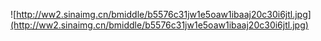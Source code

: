 ![http://ww2.sinaimg.cn/bmiddle/b5576c31jw1e5oaw1ibaaj20c30i6jtl.jpg](http://ww2.sinaimg.cn/bmiddle/b5576c31jw1e5oaw1ibaaj20c30i6jtl.jpg)